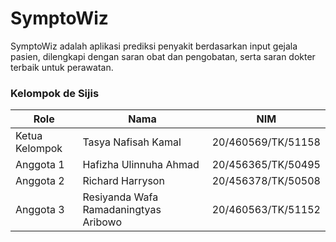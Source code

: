# SymptoWiz
SymptoWiz adalah aplikasi prediksi penyakit berdasarkan input gejala pasien, dilengkapi dengan saran obat dan pengobatan, serta saran dokter terbaik untuk perawatan.
<br>
### Kelompok de Sijis <br>
| Role  | Nama | NIM |
| ------------- | ------------- | ------------- |
| Ketua Kelompok  | Tasya Nafisah Kamal | 20/460569/TK/51158 |
| Anggota 1  | Hafizha Ulinnuha Ahmad | 20/456365/TK/50495 |
| Anggota 2 | Richard Harryson | 20/456378/TK/50508 |
| Anggota 3 | Resiyanda Wafa Ramadaningtyas Aribowo | 20/460563/TK/51152 |
